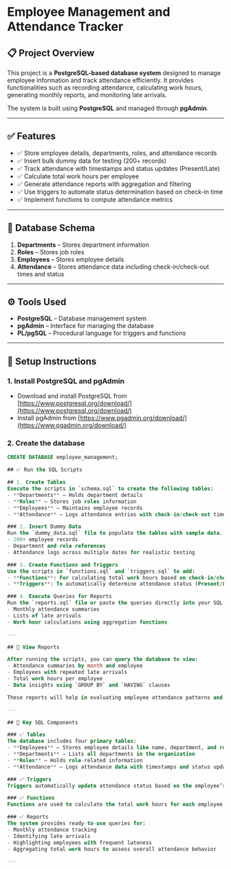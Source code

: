 
# Employee Management and Attendance Tracker

## 📋 Project Overview
This project is a **PostgreSQL-based database system** designed to manage employee information and track attendance efficiently. It provides functionalities such as recording attendance, calculating work hours, generating monthly reports, and monitoring late arrivals.

The system is built using **PostgreSQL** and managed through **pgAdmin**.

---

## ✅ Features
- ✅ Store employee details, departments, roles, and attendance records
- ✅ Insert bulk dummy data for testing (200+ records)
- ✅ Track attendance with timestamps and status updates (Present/Late)
- ✅ Calculate total work hours per employee
- ✅ Generate attendance reports with aggregation and filtering
- ✅ Use triggers to automate status determination based on check-in time
- ✅ Implement functions to compute attendance metrics

---

## 📂 Database Schema
1. **Departments** – Stores department information  
2. **Roles** – Stores job roles  
3. **Employees** – Stores employee details  
4. **Attendance** – Stores attendance data including check-in/check-out times and status

---

## ⚙ Tools Used
- **PostgreSQL** – Database management system
- **pgAdmin** – Interface for managing the database
- **PL/pgSQL** – Procedural language for triggers and functions

---

## 🚀 Setup Instructions

### 1. Install PostgreSQL and pgAdmin
- Download and install PostgreSQL from [https://www.postgresql.org/download/](https://www.postgresql.org/download/)
- Install pgAdmin from [https://www.pgadmin.org/download/](https://www.pgadmin.org/download/)

### 2. Create the database
```sql
CREATE DATABASE employee_management;

## ✅ Run the SQL Scripts

## 1. Create Tables
Execute the scripts in `schema.sql` to create the following tables:
- **Departments** – Holds department details
- **Roles** – Stores job roles information
- **Employees** – Maintains employee records
- **Attendance** – Logs attendance entries with check-in/check-out times and status

### 2. Insert Dummy Data
Run the `dummy_data.sql` file to populate the tables with sample data. The dataset includes:
- 200+ employee records
- Department and role references
- Attendance logs across multiple dates for realistic testing

### 3. Create Functions and Triggers
Use the scripts in `functions.sql` and `triggers.sql` to add:
- **Functions**: For calculating total work hours based on check-in/check-out times
- **Triggers**: To automatically determine attendance status (Present/Late) based on the check-in time

### 4. Execute Queries for Reports
Run the `reports.sql` file or paste the queries directly into your SQL interface to generate reports such as:
- Monthly attendance summaries
- Lists of late arrivals
- Work hour calculations using aggregation functions

---

## 📂 View Reports

After running the scripts, you can query the database to view:
- Attendance summaries by month and employee
- Employees with repeated late arrivals
- Total work hours per employee
- Data insights using `GROUP BY` and `HAVING` clauses

These reports will help in evaluating employee attendance patterns and productivity.

---

## 📜 Key SQL Components

### ✅ Tables
The database includes four primary tables:
- **Employees** – Stores employee details like name, department, and role
- **Departments** – Lists all departments in the organization
- **Roles** – Holds role-related information
- **Attendance** – Logs attendance data with timestamps and status updates

### ✅ Triggers
Triggers automatically update attendance status based on the employee’s check-in time. If an employee checks in after the designated time, the status is marked as "Late."

### ✅ Functions
Functions are used to calculate the total work hours for each employee based on their check-in and check-out times. This helps in generating accurate attendance and productivity reports.

### ✅ Reports
The system provides ready-to-use queries for:
- Monthly attendance tracking
- Identifying late arrivals
- Highlighting employees with frequent lateness
- Aggregating total work hours to assess overall attendance behavior

---



